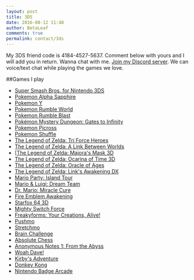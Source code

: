```yaml
---
layout: post
title: 3DS
date: 2016-08-12 11:48
author: BetaLeaf
comments: true
permalink: contact/3ds
---
```


My 3DS friend code is 4184-4527-5637. Comment below with yours and I will add you in return.
Wanna chat with me. [Join my Discord server](https://discord.gg/ZKCq8dg). We can voice/text chat while playing the games we love.


##Games I play

  * [Super Smash Bros. for Nintendo 3DS](https://en.wikipedia.org/wiki/Super_Smash_Bros._for_Nintendo_3DS_and_Wii_U)
  * [Pokemon Alpha Sapphire](https://en.wikipedia.org/wiki/Pok%C3%A9mon_Omega_Ruby_and_Alpha_Sapphire)
  * [Pokemon Y](https://en.wikipedia.org/wiki/Pok%C3%A9mon_X_and_Y)
  * [Pokemon Rumble World](https://en.wikipedia.org/wiki/Pok%C3%A9mon_Rumble_World)
  * [Pokemon Rumble Blast](https://en.wikipedia.org/wiki/Pok%C3%A9mon_Rumble_Blast)
  * [Pokémon Mystery Dungeon: Gates to Infinity](https://en.wikipedia.org/wiki/Pok%C3%A9mon_Mystery_Dungeon:_Gates_to_Infinity)
  * [Pokemon Picross](https://en.wikipedia.org/wiki/Pok%C3%A9mon_Picross)
  * [Pokemon Shuffle](https://en.wikipedia.org/wiki/Pok%C3%A9mon_Shuffle)
  * [The Legend of Zelda: Tri Force Heroes](https://en.wikipedia.org/wiki/The_Legend_of_Zelda:_Tri_Force_Heroes)
  * [The Legend of Zelda: A Link Between Worlds](https://en.wikipedia.org/wiki/The_Legend_of_Zelda:_A_Link_Between_Worlds)
  * [[The Legend of Zelda: Majora's Mask 3D](https://en.wikipedia.org/wiki/The_Legend_of_Zelda:_Majora%27s_Mask_3D)
  * [The Legend of Zelda: Ocarina of Time 3D](https://en.wikipedia.org/wiki/The_Legend_of_Zelda:_Ocarina_of_Time_3D)
  * [The Legend of Zelda: Oracle of Ages](https://en.wikipedia.org/wiki/The_Legend_of_Zelda:_Oracle_of_Seasons_and_Oracle_of_Ages)
  * [The Legend of Zelda: Link's Awakening DX](https://en.wikipedia.org/wiki/The_Legend_of_Zelda:_Link%27s_Awakening)
  * [Mario Party: Island Tour](https://en.wikipedia.org/wiki/Mario_Party:_Island_Tour)
  * [Mario & Luigi: Dream Team](https://en.wikipedia.org/wiki/Mario_%26_Luigi:_Dream_Team)
  * [Dr. Mario: Miracle Cure](https://en.wikipedia.org/wiki/Dr._Mario:_Miracle_Cure)
  * [Fire Emblem Awakening](https://en.wikipedia.org/wiki/Fire_Emblem_Awakening)
  * [Starfox 64 3D](https://en.wikipedia.org/wiki/Star_Fox_64_3D)
  * [Mighty Switch Force](https://en.wikipedia.org/wiki/Mighty_Switch_Force!)
  * [Freakyforms: Your Creations, Alive!](https://en.wikipedia.org/wiki/Freakyforms:_Your_Creations,_Alive!)
  * [Pushmo](https://en.wikipedia.org/wiki/Pushmo)
  * [Stretchmo](https://en.wikipedia.org/wiki/Stretchmo)
  * [Brain Challenge](https://en.wikipedia.org/wiki/Brain_Challenge)
  * [Absolute Chess](http://www.nintendo.com/games/detail/DlRqpAVfTIv4uArqbdU6HnKevsHPGxQ1)
  * [Anonymous Notes 1: From the Abyss](http://www.nintendo.com/games/detail/872YEigeEw0NJZtbiBVCRp1nsNkqW2q1)
  * [Woah Dave!](https://en.wikipedia.org/wiki/Woah_Dave!)
  * [Kirby's Adventure](https://en.wikipedia.org/wiki/Kirby%27s_Adventure)
  * [Donkey Kong](https://en.wikipedia.org/wiki/Donkey_Kong_(Game_Boy))
  * [Nintendo Badge Arcade](https://en.wikipedia.org/wiki/Nintendo_Badge_Arcade)
  